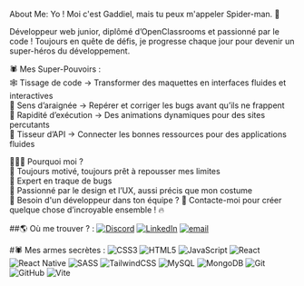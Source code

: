 About Me:
Yo ! Moi c'est Gaddiel, mais tu peux m'appeler Spider-man. 👋

Développeur web junior, diplômé d’OpenClassrooms et passionné par le code ! Toujours en quête de défis, je progresse chaque jour pour devenir un super-héros du développement.<br />

🕷️ Mes Super-Pouvoirs :<br />
🕸️ Tissage de code → Transformer des maquettes en interfaces fluides et interactives<br />
🔮 Sens d’araignée → Repérer et corriger les bugs avant qu’ils ne frappent<br />
💨 Rapidité d’exécution → Des animations dynamiques pour des sites percutants<br />
🔗 Tisseur d’API → Connecter les bonnes ressources pour des applications fluides<br />

🦸🏾‍♂️ Pourquoi moi ?<br />
💪 Toujours motivé, toujours prêt à repousser mes limites<br />
🧩 Expert en traque de bugs<br />
🎨 Passionné par le design et l’UX, aussi précis que mon costume<br />
🤝 Besoin d'un développeur dans ton équipe ? 💬 Contacte-moi pour créer quelque chose d’incroyable ensemble ! 🔥


##🌎 Où me trouver ? :
[![Discord](https://img.shields.io/badge/Discord-%237289DA.svg?logo=discord&logoColor=white)](https://discord.gg/koumo75) [![LinkedIn](https://img.shields.io/badge/LinkedIn-%230077B5.svg?logo=linkedin&logoColor=white)](https://linkedin.com/in/gaddielmb) [![email](https://img.shields.io/badge/Email-D14836?logo=gmail&logoColor=white)](mailto:gaddielmb@gmail.com) 

#🕷️ Mes armes secrètes :
![CSS3](https://img.shields.io/badge/css3-%231572B6.svg?style=for-the-badge&logo=css3&logoColor=white) ![HTML5](https://img.shields.io/badge/html5-%23E34F26.svg?style=for-the-badge&logo=html5&logoColor=white) ![JavaScript](https://img.shields.io/badge/javascript-%23323330.svg?style=for-the-badge&logo=javascript&logoColor=%23F7DF1E) ![React](https://img.shields.io/badge/react-%2320232a.svg?style=for-the-badge&logo=react&logoColor=%2361DAFB) ![React Native](https://img.shields.io/badge/react_native-%2320232a.svg?style=for-the-badge&logo=react&logoColor=%2361DAFB) ![SASS](https://img.shields.io/badge/SASS-hotpink.svg?style=for-the-badge&logo=SASS&logoColor=white) ![TailwindCSS](https://img.shields.io/badge/tailwindcss-%2338B2AC.svg?style=for-the-badge&logo=tailwind-css&logoColor=white) ![MySQL](https://img.shields.io/badge/mysql-4479A1.svg?style=for-the-badge&logo=mysql&logoColor=white) ![MongoDB](https://img.shields.io/badge/MongoDB-%234ea94b.svg?style=for-the-badge&logo=mongodb&logoColor=white) ![Git](https://img.shields.io/badge/git-%23F05033.svg?style=for-the-badge&logo=git&logoColor=white) ![GitHub](https://img.shields.io/badge/github-%23121011.svg?style=for-the-badge&logo=github&logoColor=white) ![Vite](https://img.shields.io/badge/vite-%23646CFF.svg?style=for-the-badge&logo=vite&logoColor=white)

<!-- Proudly created with GPRM ( https://gprm.itsvg.in ) -->
